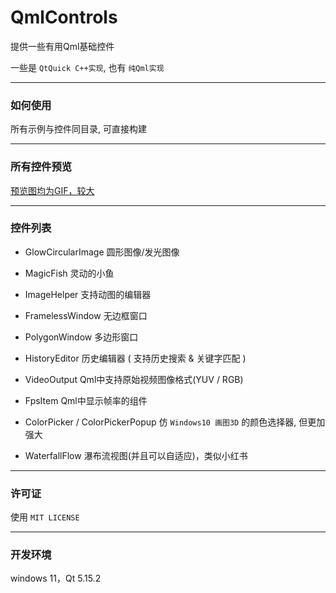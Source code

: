 # QmlControls

提供一些有用Qml基础控件

一些是 `QtQuick C++实现`, 也有 `纯Qml实现`

------

### 如何使用

所有示例与控件同目录, 可直接构建

------

### 所有控件预览

[预览图均为GIF，较大](https://github.com/mengps/QmlControls/blob/master/demonstrate/demonstrate.md)

------

### 控件列表

 - GlowCircularImage 圆形图像/发光图像

 - MagicFish 灵动的小鱼

 - ImageHelper 支持动图的编辑器

 - FramelessWindow 无边框窗口

 - PolygonWindow 多边形窗口

 - HistoryEditor 历史编辑器 ( 支持历史搜索 & 关键字匹配 )

 - VideoOutput Qml中支持原始视频图像格式(YUV / RGB)

 - FpsItem Qml中显示帧率的组件

 - ColorPicker / ColorPickerPopup 仿 `Windows10 画图3D` 的颜色选择器, 但更加强大

 - WaterfallFlow 瀑布流视图(并且可以自适应)，类似小红书

------

### 许可证

 使用 `MIT LICENSE`

------

### 开发环境

windows 11，Qt 5.15.2
 